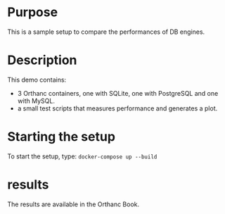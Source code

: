 # Purpose

This is a sample setup to compare the performances of DB engines.

# Description

This demo contains:

- 3 Orthanc containers, one with SQLite, one with PostgreSQL and one with MySQL.
- a small test scripts that measures performance and generates a plot.

# Starting the setup

To start the setup, type: `docker-compose up --build`

# results

The results are available in the Orthanc Book.
